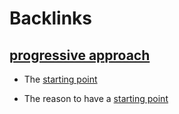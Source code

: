 
# Backlinks
## [progressive approach](<progressive approach.md>)
- The [starting point](<starting point.md>)

- The reason to have a [starting point](<starting point.md>)

